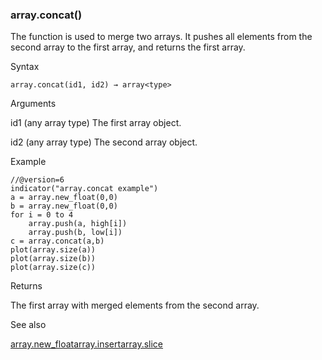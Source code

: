 ### array.concat()

The function is used to merge two arrays. It pushes all elements from the second array to the first array, and returns the first array.

Syntax

```
array.concat(id1, id2) → array<type>
```

Arguments

id1 (any array type) The first array object.

id2 (any array type) The second array object.

Example

```
//@version=6  
indicator("array.concat example")  
a = array.new_float(0,0)  
b = array.new_float(0,0)  
for i = 0 to 4  
    array.push(a, high[i])  
    array.push(b, low[i])  
c = array.concat(a,b)  
plot(array.size(a))  
plot(array.size(b))  
plot(array.size(c))
```

Returns

The first array with merged elements from the second array.

See also

[array.new\_float](#fun_array.new_float)[array.insert](#fun_array.insert)[array.slice](#fun_array.slice)
